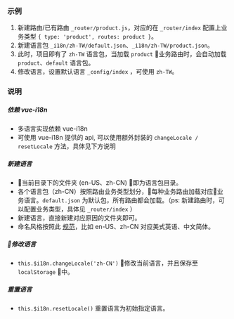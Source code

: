 ### 示例

1. 新建路由/已有路由 `_router/product.js`，对应的在 `_router/index` 配置上业务类型 `{ type: 'product', routes: product }`。
2. 新建语言包 `_i18n/zh-TW/default.json`、`_i18n/zh-TW/product.json`。
3. 此时，项目即有了 `zh-TW` 语言包，当加载 `product` 业务路由时，会自动加载 `product`、`default` 语言包。
4. 修改语言，设置默认语言 `_config/index` ，可使用 `zh-TW`。

### 说明

##### 依赖 vue-i18n
- 多语言实现依赖 vue-i18n
- 可使用 vue-i18n 提供的 api, 可以使用额外封装的 `changeLocale / resetLocale` 方法，具体见下方说明

##### 新建语言
- 当前目录下的文件夹 (en-US、zh-CN) 即为语言包目录。
- 各个语言包（zh-CN）按照路由业务类型划分，每种业务路由加载对应业务语言。`default.json` 为默认包，所有路由都会加载。（ps: 新建路由时，可以配置业务类型，具体见 `_router/index` ）
- 新建语言，直接新建对应原因的文件夹即可。
- 命名风格按照此 [规范](https://www.w3.org/Protocols/rfc2616/rfc2616-sec3.html#sec3.10)，比如 en-US、zh-CN 对应美式英语、中文简体。

##### 修改语言
- `this.$i18n.changeLocale('zh-CN')` 修改当前语言，并且保存至 `localStorage` 中。

##### 重置语言
- `this.$i18n.resetLocale()` 重置语言为初始指定语言。
